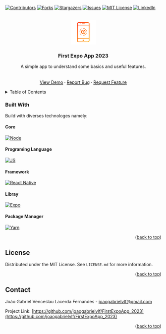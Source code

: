 <!-- Improved compatibility of back to top link: See: https://github.com/othneildrew/Best-README-Template/pull/73 -->
<a name="readme-top"></a>
<!--
*** Thanks for checking out the Best-README-Template. If you have a suggestion
*** that would make this better, please fork the repo and create a pull request
*** or simply open an issue with the tag "enhancement".
*** Don't forget to give the project a star!
*** Thanks again! Now go create something AMAZING! :D
-->



<!-- PROJECT SHIELDS -->
<!--
*** I'm using markdown "reference style" links for readability.
*** Reference links are enclosed in brackets [ ] instead of parentheses ( ).
*** See the bottom of this document for the declaration of the reference variables
*** for contributors-url, forks-url, etc. This is an optional, concise syntax you may use.
*** https://www.markdownguide.org/basic-syntax/#reference-style-links
-->
[![Contributors][contributors-shield]][contributors-url]
[![Forks][forks-shield]][forks-url]
[![Stargazers][stars-shield]][stars-url]
[![Issues][issues-shield]][issues-url]
[![MIT License][license-shield]][license-url]
[![LinkedIn][linkedin-shield]][linkedin-url]



<!-- PROJECT LOGO -->
<br />
<div align="center">
  <a href="https://github.com/joaogabrielvlf/Bhaskara-s_Formula">
    <img src="images/Cellphone_001.png" alt="Logo" width="80" height="80">
  </a>

  <h3 align="center">First Expo App 2023</h3>

  <p align="center">
    A simple app to understand some basics and useful features.
    <br />
    <br />
    <br />
    <a href="https://github.com/joaogabrielvlf/FirstExpoApp_2023">View Demo</a>
    ·
    <a href="https://github.com/joaogabrielvlf/FirstExpoApp_2023/issues">Report Bug</a>
    ·
    <a href="https://github.com/joaogabrielvlf/FirstExpoApp_2023/issues">Request Feature</a>
  </p>
</div>



<!-- TABLE OF CONTENTS -->
<details>
  <summary>Table of Contents</summary>
  <ol>
    <li>
      <a href="#built-with">Built With</a>
      <ol type='1'>
        <li><a href="#core">Core</a></li>
        <li><a href="#programing-language">Programing Language</a></li>
        <li><a href="#framework">Framework</a></li>
        <li><a href="#libray">Libray</a></li>
        <li><a href="#package-manager">Package Manager</a></li>
      </ol>
    </li>
  </ol>
</details>

### Built With

Build with diverses technologes namely:

#### Core
[![Node][Node-shield]][Node-url]

#### Programing Language
[![JS][JS-shield]][JS-url]

#### Framework
[![React Native][ReactNative-shield]][ReactNative-url]

#### Libray
[![Expo][Expo-shield]][Expo-url]

#### Package Manager
[![Yarn][Yarn-shield]][Yarn-url]


<p align="right">(<a href="#readme-top">back to top</a>)</p>

<!-- LICENSE -->
## License

Distributed under the MIT License. See `LICENSE.md` for more information.

<p align="right">(<a href="#readme-top">back to top</a>)</p>



<!-- CONTACT -->
## Contact

João Gabriel Venceslau Lacerda Fernandes - joaogabrielvlf@gmail.com

Project Link: [https://github.com/joaogabrielvlf/FirstExpoApp_2023](https://github.com/joaogabrielvlf/FirstExpoApp_2023)

<p align="right">(<a href="#readme-top">back to top</a>)</p>


<!-- MARKDOWN LINKS & IMAGES -->
<!-- https://www.markdownguide.org/basic-syntax/#reference-style-links -->
[contributors-shield]: https://img.shields.io/github/contributors/joaogabrielvlf/FirstExpoApp_2023?color=%23FF0000&style=for-the-badge
[contributors-url]: https://github.com/joaogabrielvlf/FirstExpoApp_2023/graphs/contributors
[forks-shield]: https://img.shields.io/github/forks/joaogabrielvlf/FirstExpoApp_2023?color=%23FF7000&style=for-the-badge
[forks-url]: https://github.com/joaogabrielvlf/FirstExpoApp_2023/network/members
[stars-shield]: https://img.shields.io/github/stars/joaogabrielvlf/FirstExpoApp_2023?color=%23FFD000&style=for-the-badge
[stars-url]: https://github.com/joaogabrielvlf/FirstExpoApp_2023/stargazers
[issues-shield]: https://img.shields.io/github/issues/joaogabrielvlf/FirstExpoApp_2023?color=%23FF0000&style=for-the-badge
[issues-url]: https://github.com/joaogabrielvlf/FirstExpoApp_2023/issues
[license-shield]: https://img.shields.io/github/license/joaogabrielvlf/FirstExpoApp_2023?color=%23FF5000&style=for-the-badge
[license-url]: https://github.com/joaogabrielvlf/FirstExpoApp_2023/blob/master/LICENSE.txt
[linkedin-shield]: https://img.shields.io/badge/LinkedIn-0077B5?style=for-the-badge&logo=linkedin&logoColor=white
[linkedin-url]: https://www.linkedin.com/in/joão-gabriel-venceslau-lacerda-fernandes/
<!-- [product-screenshot]: images/screenshot.png -->

[JS-shield]: https://img.shields.io/badge/JavaScript-323330?style=for-the-badge&logo=javascript&logoColor=F7DF1E
[JS-url]: https://www.javascript.com/

[Expo-shield]: https://img.shields.io/badge/Expo-1B1F23?style=for-the-badge&logo=expo&logoColor=white
[Expo-url]: https://expo.dev/

[Node-shield]: https://img.shields.io/badge/Node.js-339933?style=for-the-badge&logo=nodedotjs&logoColor=white
[Node-url]: https://nodejs.org/en/

[ReactNative-shield]: https://img.shields.io/badge/React%20Native-20232A?style=for-the-badge&logo=react&logoColor=61DAFB
[ReactNative-url]: https://reactnative.dev/

[Yarn-shield]: https://img.shields.io/badge/Yarn-2C8EBB?style=for-the-badge&logo=yarn&logoColor=white
[Yarn-url]: https://yarnpkg.com/



